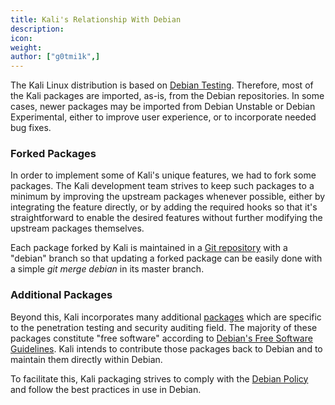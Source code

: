 ```yaml
---
title: Kali's Relationship With Debian
description:
icon:
weight:
author: ["g0tmi1k",]
---
```


The Kali Linux distribution is based on [Debian Testing](https://www.debian.org/releases/testing/). Therefore, most of the Kali packages are imported, as-is, from the Debian repositories. In some cases, newer packages may be imported from Debian Unstable or Debian Experimental, either to improve user experience, or to incorporate needed bug fixes.

### Forked Packages

In order to implement some of Kali's unique features, we had to fork some packages. The Kali development team strives to keep such packages to a minimum by improving the upstream packages whenever possible, either by integrating the feature directly, or by adding the required hooks so that it's straightforward to enable the desired features without further modifying the upstream packages themselves.

Each package forked by Kali is maintained in a [Git repository](https://gitlab.com/kalilinux) with a "debian" branch so that updating a forked package can be easily done with a simple _git merge debian_ in its master branch.

### Additional Packages

Beyond this, Kali incorporates many additional [packages](https://pkg.kali.org/) which are specific to the penetration testing and security auditing field. The majority of these packages constitute "free software" according to [Debian's Free Software Guidelines](https://www.debian.org/social_contract#guidelines). Kali intends to contribute those packages back to Debian and to maintain them directly within Debian.

To facilitate this, Kali packaging strives to comply with the [Debian Policy](https://www.debian.org/doc/debian-policy/) and follow the best practices in use in Debian.
